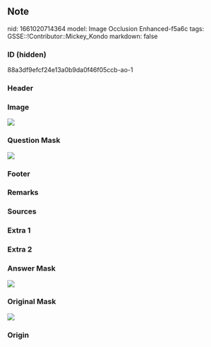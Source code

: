 ## Note
nid: 1661020714364
model: Image Occlusion Enhanced-f5a6c
tags: GSSE::!Contributor::Mickey_Kondo
markdown: false

### ID (hidden)
88a3df9efcf24e13a0b9da0f46f05ccb-ao-1

### Header


### Image
<img src="tmpt64f4jbn.png">

### Question Mask
<img src="88a3df9efcf24e13a0b9da0f46f05ccb-ao-1-Q.svg">

### Footer


### Remarks


### Sources


### Extra 1


### Extra 2


### Answer Mask
<img src="88a3df9efcf24e13a0b9da0f46f05ccb-ao-1-A.svg">

### Original Mask
<img src="88a3df9efcf24e13a0b9da0f46f05ccb-ao-O.svg">

### Origin

